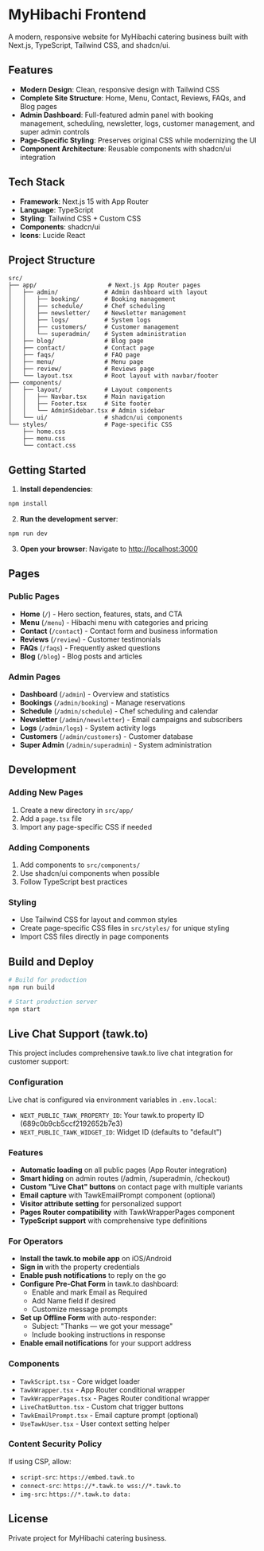# MyHibachi Frontend

A modern, responsive website for MyHibachi catering business built with Next.js, TypeScript, Tailwind CSS, and shadcn/ui.

## Features

- **Modern Design**: Clean, responsive design with Tailwind CSS
- **Complete Site Structure**: Home, Menu, Contact, Reviews, FAQs, and Blog pages
- **Admin Dashboard**: Full-featured admin panel with booking management, scheduling, newsletter, logs, customer management, and super admin controls
- **Page-Specific Styling**: Preserves original CSS while modernizing the UI
- **Component Architecture**: Reusable components with shadcn/ui integration

## Tech Stack

- **Framework**: Next.js 15 with App Router
- **Language**: TypeScript
- **Styling**: Tailwind CSS + Custom CSS
- **Components**: shadcn/ui
- **Icons**: Lucide React

## Project Structure

```
src/
├── app/                    # Next.js App Router pages
│   ├── admin/             # Admin dashboard with layout
│   │   ├── booking/       # Booking management
│   │   ├── schedule/      # Chef scheduling
│   │   ├── newsletter/    # Newsletter management
│   │   ├── logs/          # System logs
│   │   ├── customers/     # Customer management
│   │   └── superadmin/    # System administration
│   ├── blog/              # Blog page
│   ├── contact/           # Contact page
│   ├── faqs/              # FAQ page
│   ├── menu/              # Menu page
│   ├── review/            # Reviews page
│   └── layout.tsx         # Root layout with navbar/footer
├── components/
│   ├── layout/            # Layout components
│   │   ├── Navbar.tsx     # Main navigation
│   │   ├── Footer.tsx     # Site footer
│   │   └── AdminSidebar.tsx # Admin sidebar
│   └── ui/                # shadcn/ui components
└── styles/                # Page-specific CSS
    ├── home.css
    ├── menu.css
    └── contact.css
```

## Getting Started

1. **Install dependencies**:
```bash
npm install
```

2. **Run the development server**:
```bash
npm run dev
```

3. **Open your browser**:
Navigate to [http://localhost:3000](http://localhost:3000)

## Pages

### Public Pages
- **Home** (`/`) - Hero section, features, stats, and CTA
- **Menu** (`/menu`) - Hibachi menu with categories and pricing
- **Contact** (`/contact`) - Contact form and business information
- **Reviews** (`/review`) - Customer testimonials
- **FAQs** (`/faqs`) - Frequently asked questions
- **Blog** (`/blog`) - Blog posts and articles

### Admin Pages
- **Dashboard** (`/admin`) - Overview and statistics
- **Bookings** (`/admin/booking`) - Manage reservations
- **Schedule** (`/admin/schedule`) - Chef scheduling and calendar
- **Newsletter** (`/admin/newsletter`) - Email campaigns and subscribers
- **Logs** (`/admin/logs`) - System activity logs
- **Customers** (`/admin/customers`) - Customer database
- **Super Admin** (`/admin/superadmin`) - System administration

## Development

### Adding New Pages
1. Create a new directory in `src/app/`
2. Add a `page.tsx` file
3. Import any page-specific CSS if needed

### Adding Components
1. Add components to `src/components/`
2. Use shadcn/ui components when possible
3. Follow TypeScript best practices

### Styling
- Use Tailwind CSS for layout and common styles
- Create page-specific CSS files in `src/styles/` for unique styling
- Import CSS files directly in page components

## Build and Deploy

```bash
# Build for production
npm run build

# Start production server
npm start
```

## Live Chat Support (tawk.to)

This project includes comprehensive tawk.to live chat integration for customer support:

### Configuration
Live chat is configured via environment variables in `.env.local`:
- `NEXT_PUBLIC_TAWK_PROPERTY_ID`: Your tawk.to property ID (689c0b9cb5ccf2192652b7e3)
- `NEXT_PUBLIC_TAWK_WIDGET_ID`: Widget ID (defaults to "default")

### Features
- **Automatic loading** on all public pages (App Router integration)
- **Smart hiding** on admin routes (/admin, /superadmin, /checkout)
- **Custom "Live Chat" buttons** on contact page with multiple variants
- **Email capture** with TawkEmailPrompt component (optional)
- **Visitor attribute setting** for personalized support
- **Pages Router compatibility** with TawkWrapperPages component
- **TypeScript support** with comprehensive type definitions

### For Operators
- **Install the tawk.to mobile app** on iOS/Android
- **Sign in** with the property credentials
- **Enable push notifications** to reply on the go
- **Configure Pre-Chat Form** in tawk.to dashboard:
  - Enable and mark Email as Required
  - Add Name field if desired
  - Customize message prompts
- **Set up Offline Form** with auto-responder:
  - Subject: "Thanks — we got your message"
  - Include booking instructions in response
- **Enable email notifications** for your support address

### Components
- `TawkScript.tsx` - Core widget loader
- `TawkWrapper.tsx` - App Router conditional wrapper  
- `TawkWrapperPages.tsx` - Pages Router conditional wrapper
- `LiveChatButton.tsx` - Custom chat trigger buttons
- `TawkEmailPrompt.tsx` - Email capture prompt (optional)
- `UseTawkUser.tsx` - User context setting helper

### Content Security Policy
If using CSP, allow:
- `script-src`: `https://embed.tawk.to`
- `connect-src`: `https://*.tawk.to wss://*.tawk.to`
- `img-src`: `https://*.tawk.to data:`

## License

Private project for MyHibachi catering business.
